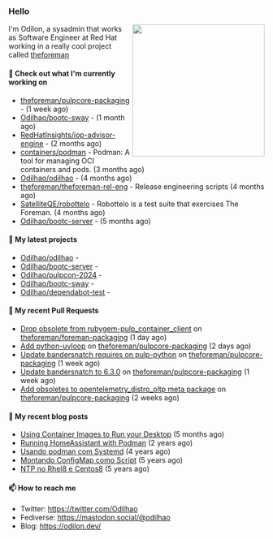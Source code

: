 ### Hello

<img align="right" src="https://avatars.githubusercontent.com/odilhao" width="260">

I'm Odilon, a sysadmin that works as Software Engineer at Red Hat working in a really cool project called [theforeman](https://theforeman.org/)

#### 👷 Check out what I'm currently working on

- [theforeman/pulpcore-packaging](https://github.com/theforeman/pulpcore-packaging) -  (1 week ago)
- [Odilhao/bootc-sway](https://github.com/Odilhao/bootc-sway) -  (1 month ago)
- [RedHatInsights/iop-advisor-engine](https://github.com/RedHatInsights/iop-advisor-engine) -  (2 months ago)
- [containers/podman](https://github.com/containers/podman) - Podman: A tool for managing OCI containers and pods. (3 months ago)
- [Odilhao/odilhao](https://github.com/Odilhao/odilhao) -  (4 months ago)
- [theforeman/theforeman-rel-eng](https://github.com/theforeman/theforeman-rel-eng) - Release engineering scripts (4 months ago)
- [SatelliteQE/robottelo](https://github.com/SatelliteQE/robottelo) - Robottelo is a test suite that exercises The Foreman. (4 months ago)
- [Odilhao/bootc-server](https://github.com/Odilhao/bootc-server) -  (5 months ago)

#### 🌱 My latest projects

- [Odilhao/odilhao](https://github.com/Odilhao/odilhao) - 
- [Odilhao/bootc-server](https://github.com/Odilhao/bootc-server) - 
- [Odilhao/pulpcon-2024](https://github.com/Odilhao/pulpcon-2024) - 
- [Odilhao/bootc-sway](https://github.com/Odilhao/bootc-sway) - 
- [Odilhao/dependabot-test](https://github.com/Odilhao/dependabot-test) - 

#### 🔨 My recent Pull Requests

- [Drop obsolete from rubygem-pulp_container_client](https://github.com/theforeman/foreman-packaging/pull/11962) on [theforeman/foreman-packaging](https://github.com/theforeman/foreman-packaging) (1 day ago)
- [Add python-uvloop](https://github.com/theforeman/pulpcore-packaging/pull/1876) on [theforeman/pulpcore-packaging](https://github.com/theforeman/pulpcore-packaging) (2 days ago)
- [Update bandersnatch requires on pulp-python](https://github.com/theforeman/pulpcore-packaging/pull/1863) on [theforeman/pulpcore-packaging](https://github.com/theforeman/pulpcore-packaging) (1 week ago)
- [Update bandersnatch to 6.3.0](https://github.com/theforeman/pulpcore-packaging/pull/1862) on [theforeman/pulpcore-packaging](https://github.com/theforeman/pulpcore-packaging) (1 week ago)
- [Add obsoletes to opentelemetry_distro_oltp meta package](https://github.com/theforeman/pulpcore-packaging/pull/1859) on [theforeman/pulpcore-packaging](https://github.com/theforeman/pulpcore-packaging) (2 weeks ago)

#### 📜 My recent blog posts

- [Using Container Images to Run your Desktop](https://odilon.dev/2024/10/29/building-a-desktop-with-bootc/) (5 months ago)
- [Running HomeAssistant with Podman](https://odilon.dev/2022/12/20/homeassistant-with-podman/) (2 years ago)
- [Usando podman com Systemd](https://odilon.dev/2020/06/30/usando-podman-com-systemd/) (4 years ago)
- [Montando ConfigMap como Script](https://odilon.dev/2020/03/08/montando-configmap-como-script/) (5 years ago)
- [NTP no Rhel8 e Centos8](https://odilon.dev/2019/09/17/2019-09-17-ntp-rhel8-centos8/) (5 years ago)


#### 📫 How to reach me

- Twitter: https://twitter.com/Odilhao
- Fediverse: https://mastodon.social/@odilhao
- Blog: https://odilon.dev/
